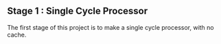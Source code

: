 ## Stage 1 : Single Cycle Processor

The first stage of this project is to make a single cycle processor, with no cache. 
